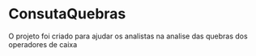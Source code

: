 # ConsutaQuebras
O projeto foi criado para ajudar os analistas na analise das quebras dos operadores de caixa
